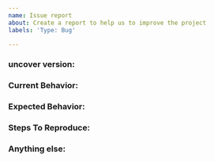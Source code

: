 ```yaml
---
name: Issue report
about: Create a report to help us to improve the project
labels: 'Type: Bug'

---
```


<!-- 
1. Please search to see if an issue already exists for the bug you encountered.
2. For support requests, FAQs or "How to" questions, please use the GitHub Discussions section instead - https://github.com/010blue/uncover/discussions or
3. Join our discord server at https://discord.gg/projectdiscovery and post the question on the #uncover channel.
-->

<!-- ISSUES MISSING IMPORTANT INFORMATION MAY BE CLOSED WITHOUT INVESTIGATION. -->

### uncover version:
<!-- You can find current version of uncover with "uncover -version" -->

### Current Behavior:
<!-- A concise description of what you're experiencing. -->

### Expected Behavior:
<!-- A concise description of what you expected to happen. -->

### Steps To Reproduce:
<!--
1. Run 'uncover ..'
2. See error...
-->


### Anything else:
<!-- Links? References? Screnshots? Anything that will give us more context about the issue that you are encountering! -->